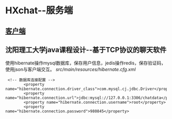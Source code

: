 # HXchat--服务端
## [客户端](github.com/atopos31/javaFX_chat)
## 沈阳理工大学java课程设计--基于TCP协议的聊天软件
使用hibernate操作mysql数据库，保存用户信息，jedis操作redis，保存验证码，使用json与客户端交互。
*src/main/resources/hibernate.cfg.xml*
```
 <!-- 数据库连接配置 -->
        <property name="hibernate.connection.driver_class">com.mysql.cj.jdbc.Driver</property>
        <property name="hibernate.connection.url">jdbc:mysql://127.0.0.1:3306/chatdata</property>
        <property name="hibernate.connection.username">root</property>
        <property name="hibernate.connection.password">980845</property>
```
